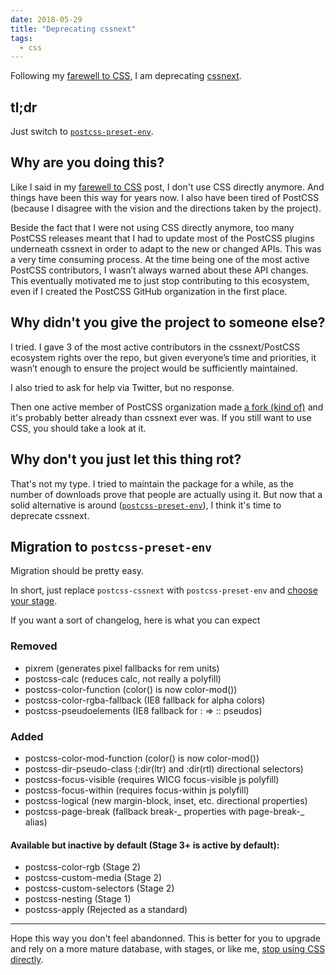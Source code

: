 ```yaml
---
date: 2018-05-29
title: "Deprecating cssnext"
tags:
  - css
---
```


Following my [farewell to CSS](../farewell-css/), I am deprecating
[cssnext](http://cssnext.io).

## tl;dr

Just switch to [`postcss-preset-env`](http://preset-env.cssdb.org/).

## Why are you doing this?

Like I said in my [farewell to CSS](../farewell-css/) post, I don't use CSS
directly anymore. And things have been this way for years now. I also have been
tired of PostCSS (because I disagree with the vision and the directions taken by
the project).

Beside the fact that I were not using CSS directly anymore, too many PostCSS
releases meant that I had to update most of the PostCSS plugins underneath
cssnext in order to adapt to the new or changed APIs. This was a very time
consuming process. At the time being one of the most active PostCSS
contributors, I wasn’t always warned about these API changes. This eventually
motivated me to just stop contributing to this ecosystem, even if I created the
PostCSS GitHub organization in the first place.

## Why didn't you give the project to someone else?

I tried. I gave 3 of the most active contributors in the cssnext/PostCSS
ecosystem rights over the repo, but given everyone’s time and priorities, it
wasn’t enough to ensure the project would be sufficiently maintained.

I also tried to ask for help via Twitter, but no response.

Then one active member of PostCSS organization made
[a fork (kind of)](http://preset-env.cssdb.org/) and it's probably better
already than cssnext ever was. If you still want to use CSS, you should take a
look at it.

## Why don't you just let this thing rot?

That's not my type. I tried to maintain the package for a while, as the number
of downloads prove that people are actually using it. But now that a solid
alternative is around ([`postcss-preset-env`](http://preset-env.cssdb.org/)), I
think it's time to deprecate cssnext.

## Migration to `postcss-preset-env`

Migration should be pretty easy.

In short, just replace `postcss-cssnext` with `postcss-preset-env` and
[choose your stage](https://github.com/csstools/postcss-preset-env#stage).

If you want a sort of changelog, here is what you can expect

### Removed

* pixrem (generates pixel fallbacks for rem units)
* postcss-calc (reduces calc, not really a polyfill)
* postcss-color-function (color() is now color-mod())
* postcss-color-rgba-fallback (IE8 fallback for alpha colors)
* postcss-pseudoelements (IE8 fallback for : => :: pseudos)

### Added

* postcss-color-mod-function (color() is now color-mod())
* postcss-dir-pseudo-class (:dir(ltr) and :dir(rtl) directional selectors)
* postcss-focus-visible (requires WICG focus-visible js polyfill)
* postcss-focus-within (requires focus-within js polyfill)
* postcss-logical (new margin-block, inset, etc. directional properties)
* postcss-page-break (fallback break-_ properties with page-break-_ alias)

#### Available but inactive by default (Stage 3+ is active by default):

* postcss-color-rgb (Stage 2)
* postcss-custom-media (Stage 2)
* postcss-custom-selectors (Stage 2)
* postcss-nesting (Stage 1)
* postcss-apply (Rejected as a standard)

---

Hope this way you don't feel abandonned. This is better for you to upgrade and
rely on a more mature database, with stages, or like me,
[stop using CSS directly](../farewell-css/).

